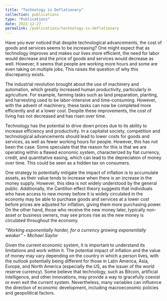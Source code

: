 ```yaml
---
title: "Technology is Deflationary"
collection: publications
type: "Publications"
date: 2022-12-27
permalink: /publications/technology-is-deflationary
---
```


Have you ever noticed that despite technological advancements, the cost of goods and services seems to be increasing? One might expect that as technology improves and makes our lives more efficient, the need for labor would decrease and the price of goods and services would decrease as well. However, it seems that people are working more hours and some are even taking on multiple jobs. This raises the question of why this discrepancy exists.

The industrial revolution brought about the use of machinery and automation, which greatly increased human productivity, particularly in agriculture. For example, farming tasks such as land preparation, planting, and harvesting used to be labor-intensive and time-consuming. However, with the advent of machinery, these tasks can now be completed more efficiently and at a lower cost. Despite these improvements, the cost of living has not decreased and has risen over time.

Technology has the potential to drive down prices due to its ability to increase efficiency and productivity. In a capitalist society, competition and technological advancements should lead to lower costs for goods and services, as well as fewer working hours for people. However, this has not been the case. Some speculate that the reason for this is that we are operating within a flawed economic system, characterized by fiat currency, credit, and quantitative easing, which can lead to the depreciation of money over time. This could be seen as a hidden tax on consumers.

One strategy to potentially mitigate the impact of inflation is to accumulate assets, as their value tends to increase when there is an increase in the money supply. However, this idea is not widely understood by the general public. Additionally, the Cantillon effect theory suggests that individuals who have access to new money before it is widely circulated in the economy may be able to purchase goods and services at a lower cost before prices are adjusted for inflation, giving them more purchasing power. On the other hand, those who receive the new money later, typically non-asset or business owners, may see prices rise as the new money is circulated throughout the economy.

*“Working exponentially harder, for a currency growing exponentially weaker” – Michael Saylor*

Given the current economic system, it is important to understand its limitations and work within it. The potential impact of inflation and the value of money may vary depending on the country in which a person lives, with the outlook potentially being different for those in Latin America, Asia, Europe, and North America (especially the US, as the issuer of the world reserve currency). Some believe that technology, such as Bitcoin, artificial intelligence, and other innovations, may provide a way to gracefully coexist or even exit the current system. Nevertheless, many variables can influence the direction of economic development, including macroeconomic policies and geopolitical factors.
